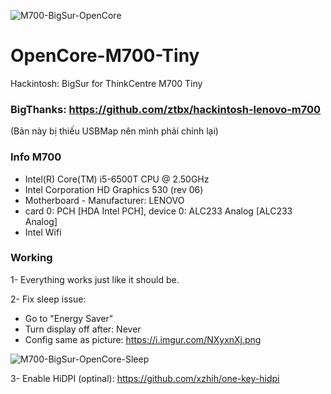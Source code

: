 

![M700-BigSur-OpenCore](https://i.imgur.com/25WzusQ.png "M700-BigSur-OpenCore")

# OpenCore-M700-Tiny
Hackintosh: BigSur for ThinkCentre M700 Tiny

### BigThanks: https://github.com/ztbx/hackintosh-lenovo-m700
(Bản này bị thiếu USBMap nên mình phải chỉnh lại)

### Info M700
* Intel(R) Core(TM) i5-6500T CPU @ 2.50GHz
* Intel Corporation HD Graphics 530 (rev 06)
* Motherboard - Manufacturer: LENOVO
* card 0: PCH [HDA Intel PCH], device 0: ALC233 Analog [ALC233 Analog]
* Intel Wifi

### Working
1- Everything works just like it should be.

2-  Fix sleep issue: 
* Go to "Energy Saver"
* Turn display off after: Never
* Config same as picture: https://i.imgur.com/NXyxnXj.png

![M700-BigSur-OpenCore-Sleep](https://i.imgur.com/NXyxnXj.png "M700-BigSur-OpenCore-Sleep")

3- Enable HiDPI (optinal): https://github.com/xzhih/one-key-hidpi
